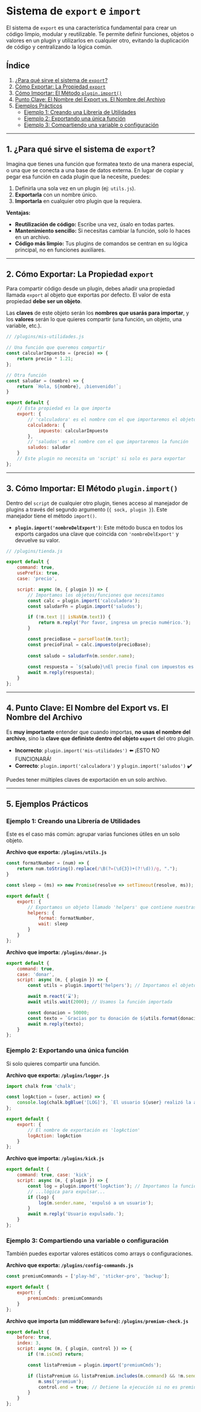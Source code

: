 
# Sistema de `export` e `import`

El sistema de `export` es una característica fundamental para crear un código limpio, modular y reutilizable. Te permite definir funciones, objetos o valores en un plugin y utilizarlos en cualquier otro, evitando la duplicación de código y centralizando la lógica común.

## Índice
1.  [¿Para qué sirve el sistema de `export`?](#1-para-qué-sirve-el-sistema-de-export)
2.  [Cómo Exportar: La Propiedad `export`](#2-cómo-exportar-la-propiedad-export)
3.  [Cómo Importar: El Método `plugin.import()`](#3-cómo-importar-el-método-pluginimport)
4.  [Punto Clave: El Nombre del Export vs. El Nombre del Archivo](#4-punto-clave-el-nombre-del-export-vs-el-nombre-del-archivo)
5.  [Ejemplos Prácticos](#5-ejemplos-prácticos)
    -   [Ejemplo 1: Creando una Librería de Utilidades](#ejemplo-1-creando-una-librería-de-utilidades)
    -   [Ejemplo 2: Exportando una única función](#ejemplo-2-exportando-una-única-función)
    -   [Ejemplo 3: Compartiendo una variable o configuración](#ejemplo-3-compartiendo-una-variable-o-configuración)

---

## 1. ¿Para qué sirve el sistema de `export`?

Imagina que tienes una función que formatea texto de una manera especial, o una que se conecta a una base de datos externa. En lugar de copiar y pegar esa función en cada plugin que la necesite, puedes:
1.  Definirla una sola vez en un plugin (ej: `utils.js`).
2.  **Exportarla** con un nombre único.
3.  **Importarla** en cualquier otro plugin que la requiera.

**Ventajas:**
-   **Reutilización de código:** Escribe una vez, úsalo en todas partes.
-   **Mantenimiento sencillo:** Si necesitas cambiar la función, solo lo haces en un archivo.
-   **Código más limpio:** Tus plugins de comandos se centran en su lógica principal, no en funciones auxiliares.

---

## 2. Cómo Exportar: La Propiedad `export`

Para compartir código desde un plugin, debes añadir una propiedad llamada `export` al objeto que exportas por defecto. El valor de esta propiedad **debe ser un objeto**.

Las **claves** de este objeto serán los **nombres que usarás para importar**, y los **valores** serán lo que quieres compartir (una función, un objeto, una variable, etc.).

```javascript
// /plugins/mis-utilidades.js

// Una función que queremos compartir
const calcularImpuesto = (precio) => {
    return precio * 1.21;
};

// Otra función
const saludar = (nombre) => {
    return `Hola, ${nombre}, ¡bienvenido!`;
}

export default {
    // Esta propiedad es la que importa
    export: {
        // 'calculadora' es el nombre con el que importaremos el objeto
        calculadora: {
            impuesto: calcularImpuesto
        },
        // 'saludos' es el nombre con el que importaremos la función
        saludos: saludar
    }
    // Este plugin no necesita un 'script' si solo es para exportar
};
```

---

## 3. Cómo Importar: El Método `plugin.import()`

Dentro del `script` de cualquier otro plugin, tienes acceso al manejador de plugins a través del segundo argumento (`{ sock, plugin }`). Este manejador tiene el método `import()`.

-   **`plugin.import('nombreDelExport')`**: Este método busca en todos los exports cargados una clave que coincida con `'nombreDelExport'` y devuelve su valor.

```javascript
// /plugins/tienda.js

export default {
    command: true,
    usePrefix: true,
    case: 'precio',

    script: async (m, { plugin }) => {
        // Importamos los objetos/funciones que necesitamos
        const calc = plugin.import('calculadora');
        const saludarFn = plugin.import('saludos');

        if (!m.text || isNaN(m.text)) {
            return m.reply('Por favor, ingresa un precio numérico.');
        }

        const precioBase = parseFloat(m.text);
        const precioFinal = calc.impuesto(precioBase);
        
        const saludo = saludarFn(m.sender.name);
        
        const respuesta = `${saludo}\nEl precio final con impuestos es: ${precioFinal.toFixed(2)}`;
        await m.reply(respuesta);
    }
};
```

---

## 4. Punto Clave: El Nombre del Export vs. El Nombre del Archivo

Es **muy importante** entender que cuando importas, **no usas el nombre del archivo**, sino la **clave que definiste dentro del objeto `export`** del otro plugin.

-   **Incorrecto**: `plugin.import('mis-utilidades')` ⬅️ ¡ESTO NO FUNCIONARÁ!
-   **Correcto**: `plugin.import('calculadora')` y `plugin.import('saludos')` ✔️

Puedes tener múltiples claves de exportación en un solo archivo.

---

## 5. Ejemplos Prácticos

### Ejemplo 1: Creando una Librería de Utilidades

Este es el caso más común: agrupar varias funciones útiles en un solo objeto.

**Archivo que exporta: `/plugins/utils.js`**
```javascript
const formatNumber = (num) => {
    return num.toString().replace(/\B(?=(\d{3})+(?!\d))/g, ".");
}

const sleep = (ms) => new Promise(resolve => setTimeout(resolve, ms));

export default {
    export: {
        // Exportamos un objeto llamado 'helpers' que contiene nuestras funciones
        helpers: {
            format: formatNumber,
            wait: sleep
        }
    }
};
```

**Archivo que importa: `/plugins/donar.js`**
```javascript
export default {
    command: true,
    case: 'donar',
    script: async (m, { plugin }) => {
        const utils = plugin.import('helpers'); // Importamos el objeto 'helpers'

        await m.react('⌛');
        await utils.wait(2000); // Usamos la función importada

        const donacion = 50000;
        const texto = `Gracias por tu donación de ${utils.format(donacion)}!`;
        await m.reply(texto);
    }
};
```

### Ejemplo 2: Exportando una única función

Si solo quieres compartir una función.

**Archivo que exporta: `/plugins/logger.js`**
```javascript
import chalk from 'chalk';

const logAction = (user, action) => {
    console.log(chalk.bgBlue('[LOG]'), `El usuario ${user} realizó la acción: ${action}`);
};

export default {
    export: {
        // El nombre de exportación es 'logAction'
        logAction: logAction
    }
};
```

**Archivo que importa: `/plugins/kick.js`**
```javascript
export default {
    command: true, case: 'kick',
    script: async (m, { plugin }) => {
        const log = plugin.import('logAction'); // Importamos la función directamente
        // ...lógica para expulsar...
        if (log) {
            log(m.sender.name, 'expulsó a un usuario');
        }
        await m.reply('Usuario expulsado.');
    }
};
```

### Ejemplo 3: Compartiendo una variable o configuración

También puedes exportar valores estáticos como arrays o configuraciones.

**Archivo que exporta: `/plugins/config-commands.js`**
```javascript
const premiumCommands = ['play-hd', 'sticker-pro', 'backup'];

export default {
    export: {
        premiumCmds: premiumCommands
    }
};
```

**Archivo que importa (un middleware `before`): `/plugins/premium-check.js`**
```javascript
export default {
    before: true,
    index: 3,
    script: async (m, { plugin, control }) => {
        if (!m.isCmd) return;

        const listaPremium = plugin.import('premiumCmds');

        if (listaPremium && listaPremium.includes(m.command) && !m.sender.prem) {
            m.sms('premium');
            control.end = true; // Detiene la ejecución si no es premium
        }
    }
};
```
